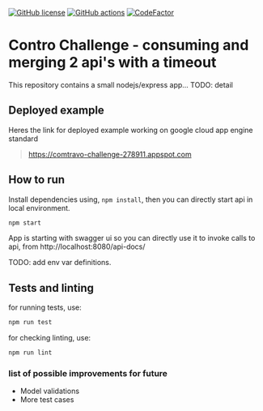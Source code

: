 [![GitHub license](https://img.shields.io/badge/license-MIT-blue.svg)](https://github.com/cemusta/comtravo-challenge/blob/master/LICENSE)
[![GitHub actions](https://github.com/cemusta/comtravo-challenge/workflows/Node.js%20CI/badge.svg)](https://github.com/cemusta/comtravo-challenge/actions)
[![CodeFactor](https://www.codefactor.io/repository/github/cemusta/comtravo-challenge/badge)](https://www.codefactor.io/repository/github/cemusta/comtravo-challenge)

# Contro Challenge - consuming and merging 2 api's with a timeout

This repository contains a small nodejs/express app... TODO: detail

## Deployed example

Heres the link for deployed example working on google cloud app engine standard

> https://comtravo-challenge-278911.appspot.com


## How to run

Install dependencies using, `npm install`, then you can directly start api in local environment.

```bash
npm start
```

App is starting with swagger ui so you can directly use it to invoke calls to api, from http://localhost:8080/api-docs/

TODO: add env var definitions.


## Tests and linting

for running tests, use:

```bash
npm run test
```

for checking linting, use:

```bash
npm run lint
```

### list of possible improvements for future

 - Model validations
 - More test cases